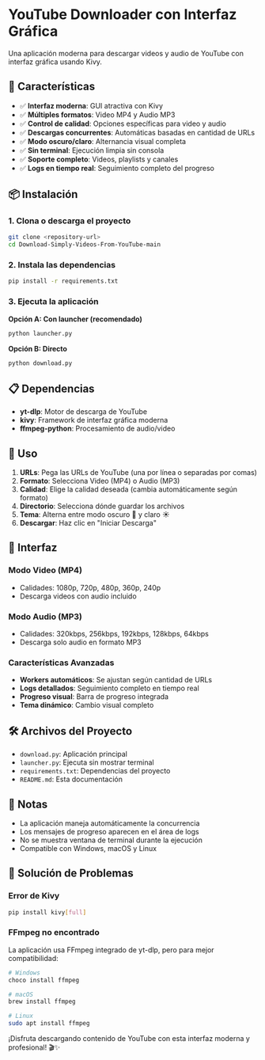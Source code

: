 # YouTube Downloader con Interfaz Gráfica

Una aplicación moderna para descargar videos y audio de YouTube con interfaz gráfica usando Kivy.

## 🚀 Características

- ✅ **Interfaz moderna**: GUI atractiva con Kivy
- ✅ **Múltiples formatos**: Video MP4 y Audio MP3
- ✅ **Control de calidad**: Opciones específicas para video y audio
- ✅ **Descargas concurrentes**: Automáticas basadas en cantidad de URLs
- ✅ **Modo oscuro/claro**: Alternancia visual completa
- ✅ **Sin terminal**: Ejecución limpia sin consola
- ✅ **Soporte completo**: Videos, playlists y canales
- ✅ **Logs en tiempo real**: Seguimiento completo del progreso

## 📦 Instalación

### 1. Clona o descarga el proyecto
```bash
git clone <repository-url>
cd Download-Simply-Videos-From-YouTube-main
```

### 2. Instala las dependencias
```bash
pip install -r requirements.txt
```

### 3. Ejecuta la aplicación
**Opción A: Con launcher (recomendado)**
```bash
python launcher.py
```

**Opción B: Directo**
```bash
python download.py
```

## 📋 Dependencias

- **yt-dlp**: Motor de descarga de YouTube
- **kivy**: Framework de interfaz gráfica moderna
- **ffmpeg-python**: Procesamiento de audio/video

## 🎯 Uso

1. **URLs**: Pega las URLs de YouTube (una por línea o separadas por comas)
2. **Formato**: Selecciona Video (MP4) o Audio (MP3)
3. **Calidad**: Elige la calidad deseada (cambia automáticamente según formato)
4. **Directorio**: Selecciona dónde guardar los archivos
5. **Tema**: Alterna entre modo oscuro 🌙 y claro ☀️
6. **Descargar**: Haz clic en "Iniciar Descarga"

## 🎨 Interfaz

### Modo Video (MP4)
- Calidades: 1080p, 720p, 480p, 360p, 240p
- Descarga videos con audio incluido

### Modo Audio (MP3)
- Calidades: 320kbps, 256kbps, 192kbps, 128kbps, 64kbps
- Descarga solo audio en formato MP3

### Características Avanzadas
- **Workers automáticos**: Se ajustan según cantidad de URLs
- **Logs detallados**: Seguimiento completo en tiempo real
- **Progreso visual**: Barra de progreso integrada
- **Tema dinámico**: Cambio visual completo

## 🛠️ Archivos del Proyecto

- `download.py`: Aplicación principal
- `launcher.py`: Ejecuta sin mostrar terminal
- `requirements.txt`: Dependencias del proyecto
- `README.md`: Esta documentación

## 📝 Notas

- La aplicación maneja automáticamente la concurrencia
- Los mensajes de progreso aparecen en el área de logs
- No se muestra ventana de terminal durante la ejecución
- Compatible con Windows, macOS y Linux

## 🔧 Solución de Problemas

### Error de Kivy
```bash
pip install kivy[full]
```

### FFmpeg no encontrado
La aplicación usa FFmpeg integrado de yt-dlp, pero para mejor compatibilidad:
```bash
# Windows
choco install ffmpeg

# macOS
brew install ffmpeg

# Linux
sudo apt install ffmpeg
```

¡Disfruta descargando contenido de YouTube con esta interfaz moderna y profesional! 🎬✨